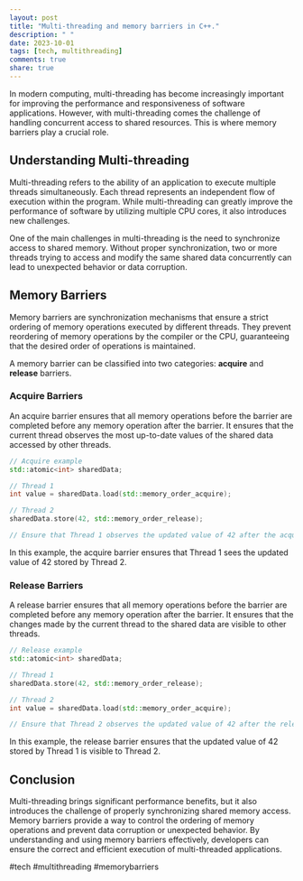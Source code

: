 ```yaml
---
layout: post
title: "Multi-threading and memory barriers in C++."
description: " "
date: 2023-10-01
tags: [tech, multithreading]
comments: true
share: true
---
```


In modern computing, multi-threading has become increasingly important for improving the performance and responsiveness of software applications. However, with multi-threading comes the challenge of handling concurrent access to shared resources. This is where memory barriers play a crucial role.

## Understanding Multi-threading

Multi-threading refers to the ability of an application to execute multiple threads simultaneously. Each thread represents an independent flow of execution within the program. While multi-threading can greatly improve the performance of software by utilizing multiple CPU cores, it also introduces new challenges.

One of the main challenges in multi-threading is the need to synchronize access to shared memory. Without proper synchronization, two or more threads trying to access and modify the same shared data concurrently can lead to unexpected behavior or data corruption.

## Memory Barriers

Memory barriers are synchronization mechanisms that ensure a strict ordering of memory operations executed by different threads. They prevent reordering of memory operations by the compiler or the CPU, guaranteeing that the desired order of operations is maintained.

A memory barrier can be classified into two categories: **acquire** and **release** barriers.

### Acquire Barriers

An acquire barrier ensures that all memory operations before the barrier are completed before any memory operation after the barrier. It ensures that the current thread observes the most up-to-date values of the shared data accessed by other threads.

```cpp
// Acquire example
std::atomic<int> sharedData;

// Thread 1
int value = sharedData.load(std::memory_order_acquire);

// Thread 2
sharedData.store(42, std::memory_order_release);

// Ensure that Thread 1 observes the updated value of 42 after the acquire barrier
```

In this example, the acquire barrier ensures that Thread 1 sees the updated value of 42 stored by Thread 2.

### Release Barriers

A release barrier ensures that all memory operations before the barrier are completed before any memory operation after the barrier. It ensures that the changes made by the current thread to the shared data are visible to other threads.

```cpp
// Release example
std::atomic<int> sharedData;

// Thread 1
sharedData.store(42, std::memory_order_release);

// Thread 2
int value = sharedData.load(std::memory_order_acquire);

// Ensure that Thread 2 observes the updated value of 42 after the release barrier
```

In this example, the release barrier ensures that the updated value of 42 stored by Thread 1 is visible to Thread 2.

## Conclusion

Multi-threading brings significant performance benefits, but it also introduces the challenge of properly synchronizing shared memory access. Memory barriers provide a way to control the ordering of memory operations and prevent data corruption or unexpected behavior. By understanding and using memory barriers effectively, developers can ensure the correct and efficient execution of multi-threaded applications.

#tech #multithreading #memorybarriers